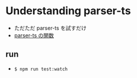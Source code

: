 # Understanding parser-ts

- ただただ parser-ts を試すだけ
- [parser-ts の関数](https://scrapbox.io/mrsekut-p/parser-ts%E3%81%AE%E9%96%A2%E6%95%B0)

## run

- `$ npm run test:watch`
